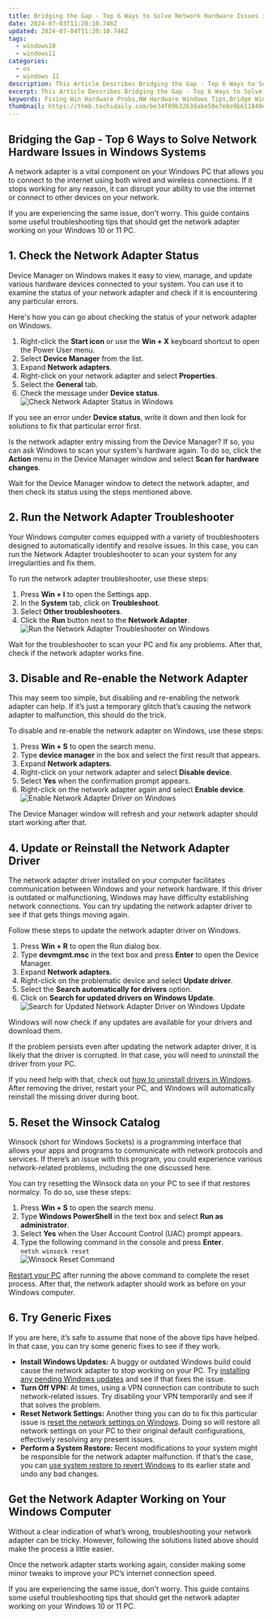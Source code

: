 ```yaml
---
title: Bridging the Gap - Top 6 Ways to Solve Network Hardware Issues in Windows Systems
date: 2024-07-03T11:20:10.746Z
updated: 2024-07-04T11:20:10.746Z
tags:
  - windows10
  - windows11
categories:
  - os
  - windows 11
description: This Article Describes Bridging the Gap - Top 6 Ways to Solve Network Hardware Issues in Windows Systems
excerpt: This Article Describes Bridging the Gap - Top 6 Ways to Solve Network Hardware Issues in Windows Systems
keywords: Fixing Win Hardware Probs,NW Hardware Windows Tips,Bridge Win System Glitches,Optimize Win Net Hardware,Solve Win Network Hiccups,Top Win Hardware Fixes,Address Win NET Issues
thumbnail: https://thmb.techidaily.com/be34f09b3263dabe58e7e8e9b611840eed5d78451bd041646a395d4031103684.jpg
---
```


## Bridging the Gap - Top 6 Ways to Solve Network Hardware Issues in Windows Systems

 A network adapter is a vital component on your Windows PC that allows you to connect to the internet using both wired and wireless connections. If it stops working for any reason, it can disrupt your ability to use the internet or connect to other devices on your network.

 If you are experiencing the same issue, don't worry. This guide contains some useful troubleshooting tips that should get the network adapter working on your Windows 10 or 11 PC.

## 1\. Check the Network Adapter Status

 Device Manager on Windows makes it easy to view, manage, and update various hardware devices connected to your system. You can use it to examine the status of your network adapter and check if it is encountering any particular errors.

 Here's how you can go about checking the status of your network adapter on Windows.

1. Right-click the **Start icon** or use the **Win + X** keyboard shortcut to open the Power User menu.
2. Select **Device Manager** from the list.
3. Expand **Network adapters**.
4. Right-click on your network adapter and select **Properties**.
5. Select the **General** tab.
6. Check the message under **Device status**.  
![Check Network Adapter Status in Windows](https://static1.makeuseofimages.com/wordpress/wp-content/uploads/2023/04/check-network-adapter-status-in-windows.jpg)

 If you see an error under **Device status**, write it down and then look for solutions to fix that particular error first.

 Is the network adapter entry missing from the Device Manager? If so, you can ask Windows to scan your system's hardware again. To do so, click the **Action** menu in the Device Manager window and select **Scan for hardware changes**.

 Wait for the Device Manager window to detect the network adapter, and then check its status using the steps mentioned above.

## 2\. Run the Network Adapter Troubleshooter

 Your Windows computer comes equipped with a variety of troubleshooters designed to automatically identify and resolve issues. In this case, you can run the Network Adapter troubleshooter to scan your system for any irregularities and fix them.

 To run the network adapter troubleshooter, use these steps:

1. Press **Win + I** to open the Settings app.
2. In the **System** tab, click on **Troubleshoot**.
3. Select **Other troubleshooters**.
4. Click the **Run** button next to the **Network Adapter**.  
![Run the Network Adapter Troubleshooter on Windows](https://static1.makeuseofimages.com/wordpress/wp-content/uploads/2022/10/Run-the-Network-Adapter-Troubleshooter-on-Windows.jpg)

 Wait for the troubleshooter to scan your PC and fix any problems. After that, check if the network adapter works fine.

## 3\. Disable and Re-enable the Network Adapter

 This may seem too simple, but disabling and re-enabling the network adapter can help. If it’s just a temporary glitch that’s causing the network adapter to malfunction, this should do the trick.

 To disable and re-enable the network adapter on Windows, use these steps:

1. Press **Win + S** to open the search menu.
2. Type **device manager** in the box and select the first result that appears.
3. Expand **Network adapters**.
4. Right-click on your network adapter and select **Disable device**.
5. Select **Yes** when the confirmation prompt appears.
6. Right-click on the network adapter again and select **Enable device**.  
![Enable Network Adapter Driver on Windows](https://static1.makeuseofimages.com/wordpress/wp-content/uploads/2023/08/enable-network-adapter-driver-on-windows.jpg)

 The Device Manager window will refresh and your network adapter should start working after that.

## 4\. Update or Reinstall the Network Adapter Driver

 The network adapter driver installed on your computer facilitates communication between Windows and your network hardware. If this driver is outdated or malfunctioning, Windows may have difficulty establishing network connections. You can try updating the network adapter driver to see if that gets things moving again.

 Follow these steps to update the network adapter driver on Windows.

1. Press **Win + R** to open the Run dialog box.
2. Type **devmgmt.msc** in the text box and press **Enter** to open the Device Manager.
3. Expand **Network adapters**.
4. Right-click on the problematic device and select **Update driver**.
5. Select the **Search automatically for drivers** option.
6. Click on **Search for updated drivers on Windows Update**.  
![Search for Updated Network Adapter Driver on Windows Update](https://static1.makeuseofimages.com/wordpress/wp-content/uploads/2023/08/search-for-updated-network-adapter-driver-on-windows-update.jpg)

 Windows will now check if any updates are available for your drivers and download them.

 If the problem persists even after updating the network adapter driver, it is likely that the driver is corrupted. In that case, you will need to uninstall the driver from your PC.

 If you need help with that, check out [how to uninstall drivers in Windows](https://www.makeuseof.com/windows-11-uninstall-drivers/). After removing the driver, restart your PC, and Windows will automatically reinstall the missing driver during boot.

## 5\. Reset the Winsock Catalog

 Winsock (short for Windows Sockets) is a programming interface that allows your apps and programs to communicate with network protocols and services. If there’s an issue with this program, you could experience various network-related problems, including the one discussed here.

 You can try resetting the Winsock data on your PC to see if that restores normalcy. To do so, use these steps:

1. Press **Win + S** to open the search menu.
2. Type **Windows PowerShell** in the text box and select **Run as administrator**.
3. Select **Yes** when the User Account Control (UAC) prompt appears.
4. Type the following command in the console and press **Enter**.  
`netsh winsock reset`  
![Winsock Reset Command](https://static1.makeuseofimages.com/wordpress/wp-content/uploads/2023/04/winsock-reset-command.jpg)

[Restart your PC](https://www.makeuseof.com/windows-restart-methods/) after running the above command to complete the reset process. After that, the network adapter should work as before on your Windows computer.

## 6\. Try Generic Fixes

 If you are here, it’s safe to assume that none of the above tips have helped. In that case, you can try some generic fixes to see if they work.

* **Install Windows Updates:** A buggy or outdated Windows build could cause the network adapter to stop working on your PC. Try [installing any pending Windows updates](https://www.makeuseof.com/update-windows-manually/) and see if that fixes the issue.
* **Turn Off VPN:** At times, using a VPN connection can contribute to such network-related issues. Try disabling your VPN temporarily and see if that solves the problem.
* **Reset Network Settings:** Another thing you can do to fix this particular issue is [reset the network settings on Windows](https://www.makeuseof.com/reset-network-settings-windows-11/). Doing so will restore all network settings on your PC to their original default configurations, effectively resolving any present issues.
* **Perform a System Restore:** Recent modifications to your system might be responsible for the network adapter malfunction. If that’s the case, you can [use system restore to revert Windows](https://www.makeuseof.com/use-system-restore-windows/) to its earlier state and undo any bad changes.

## Get the Network Adapter Working on Your Windows Computer

 Without a clear indication of what’s wrong, troubleshooting your network adapter can be tricky. However, following the solutions listed above should make the process a little easier.

 Once the network adapter starts working again, consider making some minor tweaks to improve your PC’s internet connection speed.

 If you are experiencing the same issue, don't worry. This guide contains some useful troubleshooting tips that should get the network adapter working on your Windows 10 or 11 PC.



<ins class="adsbygoogle"
      style="display:block"
      data-ad-client="ca-pub-7571918770474297"
      data-ad-slot="8358498916"
      data-ad-format="auto"
      data-full-width-responsive="true"></ins>